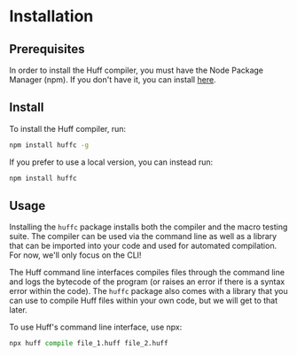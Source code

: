 # Installation

## Prerequisites

In order to install the Huff compiler, you must have the Node Package Manager (npm). If you don't have it, you can install [here](https://nodejs.org/en/download/).

## Install

To install the Huff compiler, run:

```sh
npm install huffc -g
```

If you prefer to use a local version, you can instead run:

```sh
npm install huffc
```

## Usage

Installing the `huffc` package installs both the compiler and the macro testing suite. The compiler can be used via the command line as well as a library that can be imported into your code and used for automated compilation. For now, we'll only focus on the CLI!

The Huff command line interfaces compiles files through the command line and logs the bytecode of the program (or raises an error if there is a syntax error within the code). The `huffc` package also comes with a library that you can use to compile Huff files within your own code, but we will get to that later.

To use Huff's command line interface, use npx:

```py
npx huff compile file_1.huff file_2.huff
```
